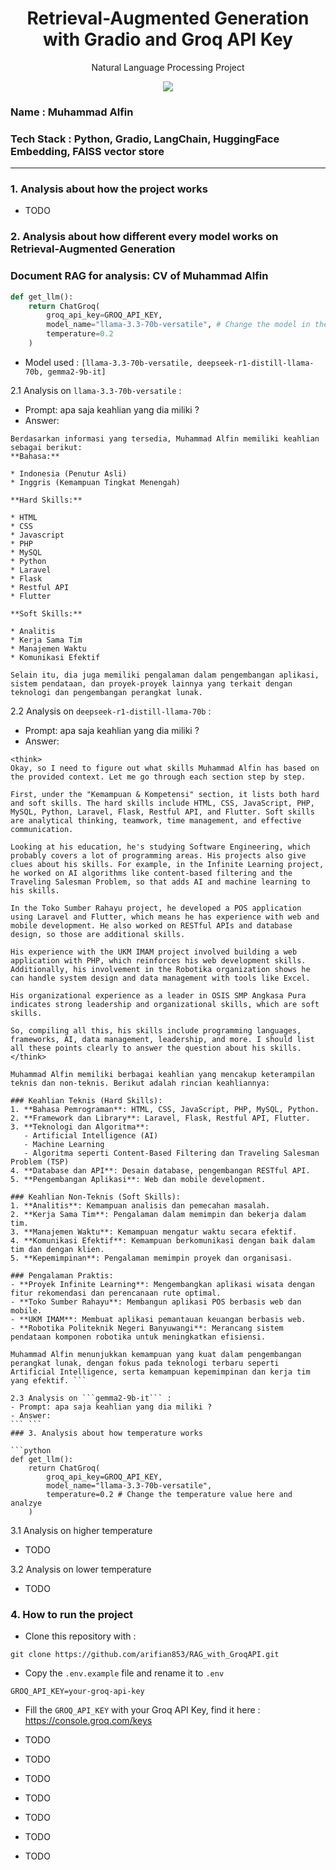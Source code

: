 <h1 align="center"> Retrieval-Augmented Generation with Gradio and Groq API Key</h1>
<p align="center"> Natural Language Processing Project</p>

<div align="center">

<img src="https://img.shields.io/badge/python-3670A0?style=for-the-badge&logo=python&logoColor=ffdd54">

</div>

### Name : Muhammad Alfin
### Tech Stack : Python, Gradio, LangChain, HuggingFace Embedding, FAISS vector store

---

### 1. Analysis about how the project works
- TODO

### 2. Analysis about how different every model works on Retrieval-Augmented Generation
###    Document RAG for analysis: CV of Muhammad Alfin 
```python
def get_llm():
    return ChatGroq(
        groq_api_key=GROQ_API_KEY,
        model_name="llama-3.3-70b-versatile", # Change the model in the code
        temperature=0.2
    )
```
- Model used : ```[llama-3.3-70b-versatile, deepseek-r1-distill-llama-70b, gemma2-9b-it]```

2.1 Analysis on ```llama-3.3-70b-versatile``` : 
- Prompt: apa saja keahlian yang dia miliki ?
- Answer:
```
Berdasarkan informasi yang tersedia, Muhammad Alfin memiliki keahlian sebagai berikut:
**Bahasa:**

* Indonesia (Penutur Asli)
* Inggris (Kemampuan Tingkat Menengah)

**Hard Skills:**

* HTML
* CSS
* Javascript
* PHP
* MySQL
* Python
* Laravel
* Flask
* Restful API
* Flutter

**Soft Skills:**

* Analitis
* Kerja Sama Tim
* Manajemen Waktu
* Komunikasi Efektif

Selain itu, dia juga memiliki pengalaman dalam pengembangan aplikasi, sistem pendataan, dan proyek-proyek lainnya yang terkait dengan teknologi dan pengembangan perangkat lunak.
```
2.2 Analysis on ```deepseek-r1-distill-llama-70b``` : 
- Prompt: apa saja keahlian yang dia miliki ?
- Answer:
```
<think>
Okay, so I need to figure out what skills Muhammad Alfin has based on the provided context. Let me go through each section step by step.

First, under the "Kemampuan & Kompetensi" section, it lists both hard and soft skills. The hard skills include HTML, CSS, JavaScript, PHP, MySQL, Python, Laravel, Flask, Restful API, and Flutter. Soft skills are analytical thinking, teamwork, time management, and effective communication.

Looking at his education, he's studying Software Engineering, which probably covers a lot of programming areas. His projects also give clues about his skills. For example, in the Infinite Learning project, he worked on AI algorithms like content-based filtering and the Traveling Salesman Problem, so that adds AI and machine learning to his skills.

In the Toko Sumber Rahayu project, he developed a POS application using Laravel and Flutter, which means he has experience with web and mobile development. He also worked on RESTful APIs and database design, so those are additional skills.

His experience with the UKM IMAM project involved building a web application with PHP, which reinforces his web development skills. Additionally, his involvement in the Robotika organization shows he can handle system design and data management with tools like Excel.

His organizational experience as a leader in OSIS SMP Angkasa Pura indicates strong leadership and organizational skills, which are soft skills.

So, compiling all this, his skills include programming languages, frameworks, AI, data management, leadership, and more. I should list all these points clearly to answer the question about his skills.
</think>

Muhammad Alfin memiliki berbagai keahlian yang mencakup keterampilan teknis dan non-teknis. Berikut adalah rincian keahliannya:

### Keahlian Teknis (Hard Skills):
1. **Bahasa Pemrograman**: HTML, CSS, JavaScript, PHP, MySQL, Python.
2. **Framework dan Library**: Laravel, Flask, Restful API, Flutter.
3. **Teknologi dan Algoritma**: 
   - Artificial Intelligence (AI)
   - Machine Learning
   - Algoritma seperti Content-Based Filtering dan Traveling Salesman Problem (TSP)
4. **Database dan API**: Desain database, pengembangan RESTful API.
5. **Pengembangan Aplikasi**: Web dan mobile development.

### Keahlian Non-Teknis (Soft Skills):
1. **Analitis**: Kemampuan analisis dan pemecahan masalah.
2. **Kerja Sama Tim**: Pengalaman dalam memimpin dan bekerja dalam tim.
3. **Manajemen Waktu**: Kemampuan mengatur waktu secara efektif.
4. **Komunikasi Efektif**: Kemampuan berkomunikasi dengan baik dalam tim dan dengan klien.
5. **Kepemimpinan**: Pengalaman memimpin proyek dan organisasi.

### Pengalaman Praktis:
- **Proyek Infinite Learning**: Mengembangkan aplikasi wisata dengan fitur rekomendasi dan perencanaan rute optimal.
- **Toko Sumber Rahayu**: Membangun aplikasi POS berbasis web dan mobile.
- **UKM IMAM**: Membuat aplikasi pemantauan keuangan berbasis web.
- **Robotika Politeknik Negeri Banyuwangi**: Merancang sistem pendataan komponen robotika untuk meningkatkan efisiensi.

Muhammad Alfin menunjukkan kemampuan yang kuat dalam pengembangan perangkat lunak, dengan fokus pada teknologi terbaru seperti Artificial Intelligence, serta kemampuan kepemimpinan dan kerja tim yang efektif. ```

2.3 Analysis on ```gemma2-9b-it``` : 
- Prompt: apa saja keahlian yang dia miliki ?
- Answer:
``` ```
### 3. Analysis about how temperature works

```python
def get_llm():
    return ChatGroq(
        groq_api_key=GROQ_API_KEY,
        model_name="llama-3.3-70b-versatile",
        temperature=0.2 # Change the temperature value here and analzye
    )
```

3.1 Analysis on higher temperature 
- TODO

3.2 Analysis on lower temperature
- TODO

### 4. How to run the project

- Clone this repository with : 

```git
git clone https://github.com/arifian853/RAG_with_GroqAPI.git
```

- Copy the ```.env.example``` file and rename it to ```.env```

```
GROQ_API_KEY=your-groq-api-key
```

- Fill the ```GROQ_API_KEY``` with your Groq API Key, find it here : https://console.groq.com/keys

- TODO
- TODO
- TODO
- TODO
- TODO
- TODO
- TODO
